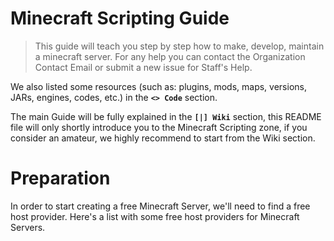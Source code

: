# Minecraft Scripting Guide

> This guide will teach you step by step how to make, develop, maintain a minecraft server.
> For any help you can contact the Organization Contact Email or submit a new issue for Staff's Help.

We also listed some resources (such as: plugins, mods, maps, versions, JARs, engines, codes, etc.) in the **`<> Code`** section.

The main Guide will be fully explained in the **`[|] Wiki`** section, this README file will only shortly introduce you to the Minecraft Scripting zone, if you consider an amateur, we highly recommend to start from the Wiki section.



Preparation
======================
In order to start creating a free Minecraft Server, we'll need to find a free host provider.
Here's a list with some free host providers for Minecraft Servers.
